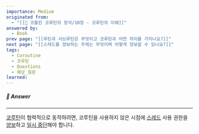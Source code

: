 ```yaml
---
importance: Medium
originated from:
  - "[[📘 코틀린 코루틴의 정석/10장 - 코루틴의 이해]]"
answered by:
  - Book
prev page: "[[루틴과 서브루틴은 무엇이고 코루틴과 어떤 차이를 가지나요?]]"
next page: "[[스레드를 양보하는 주체는 무엇이며 어떻게 양보할 수 있나요?]]"
tags:
  - Coroutine
  - 코루틴
  - Questions
  - 예상_질문
learned:
---
```

##### 💬 Answer
---
[코루틴](코루틴.md)이 협력적으로 동작하려면, 코루틴을 사용하지 않은 시점에 [스레드](스레드.md) 사용 권한을 [양보](양보.md)하고 [일시 중단](일시%20중단.md)해야 합니다.
